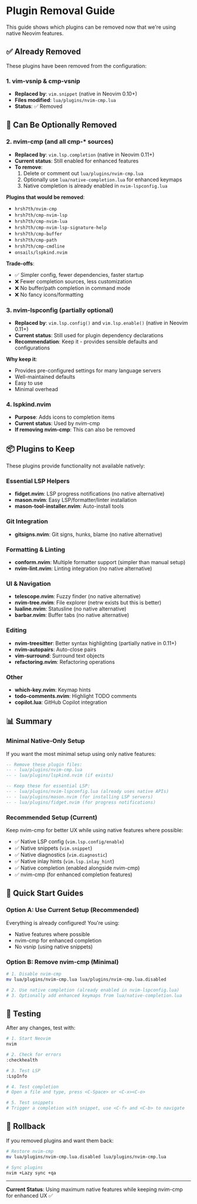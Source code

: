 # Plugin Removal Guide

This guide shows which plugins can be removed now that we're using native Neovim features.

## ✅ Already Removed

These plugins have been removed from the configuration:

### 1. vim-vsnip & cmp-vsnip
- **Replaced by**: `vim.snippet` (native in Neovim 0.10+)
- **Files modified**: `lua/plugins/nvim-cmp.lua`
- **Status**: ✅ Removed

## 🔧 Can Be Optionally Removed

### 2. nvim-cmp (and all cmp-* sources)
- **Replaced by**: `vim.lsp.completion` (native in Neovim 0.11+)
- **Current status**: Still enabled for enhanced features
- **To remove**:
  1. Delete or comment out `lua/plugins/nvim-cmp.lua`
  2. Optionally use `lua/native-completion.lua` for enhanced keymaps
  3. Native completion is already enabled in `nvim-lspconfig.lua`

**Plugins that would be removed**:
- `hrsh7th/nvim-cmp`
- `hrsh7th/cmp-nvim-lsp`
- `hrsh7th/cmp-nvim-lua`
- `hrsh7th/cmp-nvim-lsp-signature-help`
- `hrsh7th/cmp-buffer`
- `hrsh7th/cmp-path`
- `hrsh7th/cmp-cmdline`
- `onsails/lspkind.nvim`

**Trade-offs**:
- ✅ Simpler config, fewer dependencies, faster startup
- ❌ Fewer completion sources, less customization
- ❌ No buffer/path completion in command mode
- ❌ No fancy icons/formatting

### 3. nvim-lspconfig (partially optional)
- **Replaced by**: `vim.lsp.config()` and `vim.lsp.enable()` (native in Neovim 0.11+)
- **Current status**: Still used for plugin dependency declarations
- **Recommendation**: Keep it - provides sensible defaults and configurations

**Why keep it**:
- Provides pre-configured settings for many language servers
- Well-maintained defaults
- Easy to use
- Minimal overhead

### 4. lspkind.nvim
- **Purpose**: Adds icons to completion items
- **Current status**: Used by nvim-cmp
- **If removing nvim-cmp**: This can also be removed

## 📦 Plugins to Keep

These plugins provide functionality not available natively:

### Essential LSP Helpers
- **fidget.nvim**: LSP progress notifications (no native alternative)
- **mason.nvim**: Easy LSP/formatter/linter installation
- **mason-tool-installer.nvim**: Auto-install tools

### Git Integration
- **gitsigns.nvim**: Git signs, hunks, blame (no native alternative)

### Formatting & Linting
- **conform.nvim**: Multiple formatter support (simpler than manual setup)
- **nvim-lint.nvim**: Linting integration (no native alternative)

### UI & Navigation
- **telescope.nvim**: Fuzzy finder (no native alternative)
- **nvim-tree.nvim**: File explorer (netrw exists but this is better)
- **lualine.nvim**: Statusline (no native alternative)
- **barbar.nvim**: Buffer tabs (no native alternative)

### Editing
- **nvim-treesitter**: Better syntax highlighting (partially native in 0.11+)
- **nvim-autopairs**: Auto-close pairs
- **vim-surround**: Surround text objects
- **refactoring.nvim**: Refactoring operations

### Other
- **which-key.nvim**: Keymap hints
- **todo-comments.nvim**: Highlight TODO comments
- **copilot.lua**: GitHub Copilot integration

## 📊 Summary

### Minimal Native-Only Setup

If you want the most minimal setup using only native features:

```lua
-- Remove these plugin files:
-- - lua/plugins/nvim-cmp.lua
-- - lua/plugins/lspkind.nvim (if exists)

-- Keep these for essential LSP:
-- - lua/plugins/nvim-lspconfig.lua (already uses native APIs)
-- - lua/plugins/mason.nvim (for installing LSP servers)
-- - lua/plugins/fidget.nvim (for progress notifications)
```

### Recommended Setup (Current)

Keep nvim-cmp for better UX while using native features where possible:

- ✅ Native LSP config (`vim.lsp.config/enable`)
- ✅ Native snippets (`vim.snippet`)
- ✅ Native diagnostics (`vim.diagnostic`)
- ✅ Native inlay hints (`vim.lsp.inlay_hint`)
- ✅ Native completion (enabled alongside nvim-cmp)
- ✅ nvim-cmp (for enhanced completion features)

## 🚀 Quick Start Guides

### Option A: Use Current Setup (Recommended)
Everything is already configured! You're using:
- Native features where possible
- nvim-cmp for enhanced completion
- No vsnip (using native snippets)

### Option B: Remove nvim-cmp (Minimal)
```bash
# 1. Disable nvim-cmp
mv lua/plugins/nvim-cmp.lua lua/plugins/nvim-cmp.lua.disabled

# 2. Use native completion (already enabled in nvim-lspconfig.lua)
# 3. Optionally add enhanced keymaps from lua/native-completion.lua
```

## 📝 Testing

After any changes, test with:

```bash
# 1. Start Neovim
nvim

# 2. Check for errors
:checkhealth

# 3. Test LSP
:LspInfo

# 4. Test completion
# Open a file and type, press <C-Space> or <C-x><C-o>

# 5. Test snippets
# Trigger a completion with snippet, use <C-f> and <C-b> to navigate
```

## 🔄 Rollback

If you removed plugins and want them back:

```bash
# Restore nvim-cmp
mv lua/plugins/nvim-cmp.lua.disabled lua/plugins/nvim-cmp.lua

# Sync plugins
nvim +Lazy sync +qa
```

---

**Current Status**: Using maximum native features while keeping nvim-cmp for enhanced UX ✅
